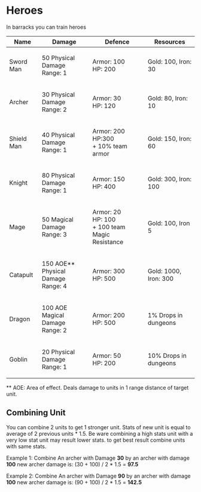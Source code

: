 # Heroes

In barracks you can train heroes

| Name       | Damage                                       | Defence                                                    | Resources             |
| ---------- | -------------------------------------------- | ---------------------------------------------------------- | --------------------- |
| Sword Man  | <p>50 Physical Damage<br>Range: 1</p>        | <p>Armor: 100<br>HP: 200</p>                               | Gold: 100, Iron: 30   |
| Archer     | <p>30 Physical Damage<br>Range: 2</p>        | <p>Armor: 30<br>HP: 120</p>                                | Gold: 80, Iron: 10    |
| Shield Man | <p>40 Physical Damage<br>Range: 1</p>        | <p>Armor: 200<br>HP:300<br>+ 10% team armor</p>            | Gold: 150, Iron: 60   |
| Knight     | <p>80 Physical Damage<br>Range: 1</p>        | <p>Armor: 150<br>HP: 400</p>                               | Gold: 300, Iron: 100  |
| Mage       | <p>50 Magical Damage<br>Range: 3</p>         | <p>Armor: 20<br>HP: 100<br>+ 100 team Magic Resistance</p> | Gold: 100, Iron 5     |
| Catapult   | <p>150 AOE** Physical Damage<br>Range: 4</p> | <p>Armor: 300<br>HP: 500</p>                               | Gold: 1000, Iron: 300 |
| Dragon     | <p>100 AOE Magical Damage<br>Range: 2</p>    | <p>Armor: 200<br>HP: 500</p>                               | 1% Drops in dungeons  |
| Goblin     | <p>20 Physical Damage<br>Range: 1</p>        | <p>Armor: 50<br>HP: 200</p>                                | 10% Drops in dungeons |

\*\* AOE: Area of effect. Deals damage to units in 1 range distance of target unit.

## Combining Unit

You can combine 2 units to get 1 stronger unit. Stats of new unit is equal to average of 2 previous units \* 1.5. Be ware combining a high stats unit with a very low stat unit may result lower stats. to get best result combine units with same stats.

Example 1: Combine An archer with Damage **30** by an archer with damage **100** new archer damage is: (30 + 100) / 2 \* 1.5 = **97.5**

Example 2: Combine An archer with Damage **90** by an archer with damage **100** new archer damage is: (90 + 100) / 2 \* 1.5 = **142.5**

